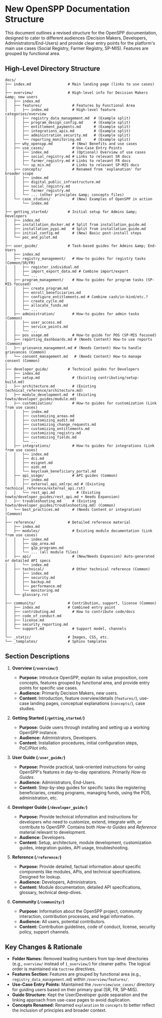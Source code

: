 # New OpenSPP Documentation Structure

This document outlines a revised structure for the OpenSPP documentation, designed to cater to different audiences (Decision Makers, Developers, Administrators/End-Users) and provide clear entry points for the platform's main use cases (Social Registry, Farmer Registry, SP-MIS). Features are grouped by functional area.

## High-Level Directory Structure

```
docs/
├── index.md                 # Main landing page (links to use cases)
│
├── overview/                # High-level info for Decision Makers &amp; new users
│   ├── index.md
│   ├── features/              # Features by Functional Area
│   │   ├── index.md           # High-level feature categories/overview
│   │   ├── registry_data_management.md  # (Example split)
│   │   ├── program_design_config.md     # (Example split)
│   │   ├── entitlement_payments.md      # (Example split)
│   │   ├── integrations_apis.md         # (Example split)
│   │   ├── administration_security.md   # (Example split)
│   │   └── reporting_monitoring.md      # (Example split)
│   ├── why_openspp.md         # (New) Benefits and use cases
│   ├── use_cases/             # Use-Case Entry Points
│   │   ├── index.md           # (Optional) Overview of use cases
│   │   ├── social_registry.md # Links to relevant SR docs
│   │   ├── farmer_registry.md # Links to relevant FR docs
│   │   └── sp_mis.md          # Links to relevant SP-MIS docs
│   ├── concepts/              # Renamed from 'explanation' for broader scope
│   │   ├── index.md
│   │   ├── digital_public_infrastructure.md
│   │   ├── social_registry.md
│   │   ├── farmer_registry.md
│   │   └── ... (other principles &amp; concepts files)
│   └── case_studies/          # (New) Examples of OpenSPP in action
│       └── index.md
│
├── getting_started/         # Initial setup for Admins &amp; Developers
│   ├── index.md
│   ├── installation_docker.md # Split from installation_guide.md
│   ├── installation_pypi.md   # Split from installation_guide.md
│   ├── initial_config.md      # (New) Basic post-install steps
│   └── poc_and_pilot.md
│
├── user_guide/              # Task-based guides for Admins &amp; End-Users
│   ├── index.md
│   ├── registry_management/   # How-to guides for registry tasks (Common/SR/FR)
│   │   ├── register_individual.md
│   │   ├── import_export_data.md # Combine import/export
│   │   └── ...
│   ├── program_management/    # How-to guides for program tasks (SP-MIS focused)
│   │   ├── create_program.md
│   │   ├── enroll_beneficiaries.md
│   │   ├── configure_entitlements.md # Combine cash/in-kind/etc.?
│   │   ├── create_cycle.md
│   │   ├── allocate_funds.md
│   │   └── ...
│   ├── administration/        # How-to guides for admin tasks (Common)
│   │   ├── user_access.md
│   │   ├── service_points.md
│   │   └── ...
│   ├── pos_usage.md           # How-to guide for POS (SP-MIS focused)
│   ├── reporting_dashboards.md # (Needs Content) How-to use reports (Common)
│   ├── grievance_management.md # (Needs Content) How-to handle grievances (Common)
│   └── consent_management.md   # (Needs Content) How-to manage consent (Common)
│
├── developer_guide/         # Technical guides for Developers
│   ├── index.md
│   ├── setup.md               # (Existing contributing/setup-build.md)
│   ├── architecture.md        # (Existing technical_reference/architecture.md)
│   ├── module_development.md  # (Existing howto/developer_guides/module.md)
│   ├── customization/         # How-to guides for customization (Link from use cases)
│   │   ├── index.md
│   │   ├── customizing_areas.md
│   │   ├── customizing_audit.md
│   │   ├── customizing_change_requests.md
│   │   ├── customizing_entitlements.md
│   │   ├── customizing_registry.md
│   │   ├── customizing_fields.md
│   │   └── ...
│   ├── integrations/          # How-to guides for integrations (Link from use cases)
│   │   ├── index.md
│   │   ├── dci.md
│   │   ├── esignet.md
│   │   ├── oidc.md
│   │   └── keycloak_beneficiary_portal.md
│   ├── api_usage/             # API guides (Common)
│   │   ├── index.md
│   │   ├── external_api_xmlrpc.md # (Existing technical_reference/external_api.rst)
│   │   └── rest_api.md          # (Existing howto/developer_guides/rest_api.md + Needs Expansion)
│   ├── troubleshooting.md     # (Existing howto/developer_guides/troubleshooting.md) (Common)
│   └── best_practices.md      # (Needs Content or integration) (Common)
│
├── reference/               # Detailed reference material
│   ├── index.md
│   ├── modules/               # Existing module documentation (Link from use cases)
│   │   ├── index.md
│   │   ├── spp_area.md
│   │   ├── g2p_programs.md
│   │   └── ... (all module files)
│   ├── api/                   # (New/Needs Expansion) Auto-generated or detailed API specs
│   │   └── index.md
│   ├── technical/             # Other technical reference (Common)
│   │   ├── index.md
│   │   ├── security.md
│   │   ├── backup.md
│   │   ├── performance.md
│   │   └── monitoring.md
│   └── glossary.rst
│
├── community/               # Contribution, support, license (Common)
│   ├── index.md             # Combined entry point
│   ├── contributing.md        # How to contribute code/docs
│   ├── code_of_conduct.md
│   ├── license.md
│   ├── security_reporting.md
│   └── support.md             # Support model, channels
│
└── _static/                 # Images, CSS, etc.
└── _templates/              # Sphinx templates
```

## Section Descriptions

1.  **Overview (`/overview/`)**
    * **Purpose:** Introduce OpenSPP, explain its value proposition, core concepts, features grouped by functional area, and provide entry points for specific use cases.
    * **Audience:** Primarily Decision Makers, new users.
    * **Content:** Introduction, feature overview/details (`features/`), use-case landing pages, conceptual explanations (`concepts/`), case studies.

2.  **Getting Started (`/getting_started/`)**
    * **Purpose:** Guide users through installing and setting up a working OpenSPP instance.
    * **Audience:** Administrators, Developers.
    * **Content:** Installation procedures, initial configuration steps, PoC/Pilot info.

3.  **User Guide (`/user_guide/`)**
    * **Purpose:** Provide practical, task-oriented instructions for using OpenSPP's features in day-to-day operations. Primarily *How-to Guides*.
    * **Audience:** Administrators, End-Users.
    * **Content:** Step-by-step guides for specific tasks like registering beneficiaries, creating programs, managing funds, using the POS, administration, etc.

4.  **Developer Guide (`/developer_guide/`)**
    * **Purpose:** Provide technical information and instructions for developers who need to customize, extend, integrate with, or contribute to OpenSPP. Contains both *How-to Guides* and *Reference* material relevant to development.
    * **Audience:** Developers.
    * **Content:** Setup, architecture, module development, customization guides, integration guides, API usage, troubleshooting.

5.  **Reference (`/reference/`)**
    * **Purpose:** Provide detailed, factual information about specific components like modules, APIs, and technical specifications. Designed for lookup.
    * **Audience:** Developers, Administrators.
    * **Content:** Module documentation, detailed API specifications, glossary, technical deep-dives.

6.  **Community (`/community/`)**
    * **Purpose:** Information about the OpenSPP project, community interaction, contribution processes, and legal information.
    * **Audience:** All users, potential contributors.
    * **Content:** Contribution guidelines, code of conduct, license, security policy, support channels.

## Key Changes &amp; Rationale

* **Folder Names:** Removed leading numbers from top-level directories (e.g., `overview/` instead of `1_overview/`) for cleaner paths. The logical order is maintained via `toctree` directives.
* **Features Section:** Features are grouped by functional area (e.g., `registry_data_management.md`) within `/overview/features/`.
* **Use-Case Entry Points:** Maintained the `/overview/use_cases/` directory for guiding users based on their primary goal (SR, FR, SP-MIS).
* **Guide Structure:** Kept the User/Developer guide separation and the linking approach from use-case pages to avoid duplication.
* **Concepts Renamed:** Renamed `explanation` to `concepts` to better reflect the inclusion of principles and broader context.

